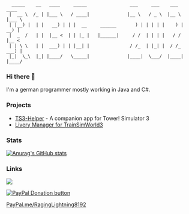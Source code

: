``` 
  _____    __   ____     _____                ___     ___    ___    ____  
 |  __ \  /_ | |___ \   / ____|              |__ \   / _ \  |__ \  |___ \ 
 | |__) |  | |   __) | | |  __     ______       ) | | | | |    ) |   __) |
 |  _  /   | |  |__ <  | | |_ |   |______|     / /  | | | |   / /   |__ < 
 | | \ \   | |  ___) | | |__| |               / /_  | |_| |  / /_   ___) |
 |_|  \_\  |_| |____/   \_____|              |____|  \___/  |____| |____/ 
```
<!--https://www.topster.de/text-to-ascii/big.html-->

### Hi there 👋

I'm a german programmer mostly working in Java and C#.

### Projects

- [TS3-Helper](https://github.com/RagingLightning/TS3-Helper) - A companion app for Tower! Simulator 3
- [Livery Manager for TrainSimWorld3](https://github.com/RagingLightning/TSW3-LM)

### Stats

[![Anurag's GitHub stats](https://github-readme-stats.vercel.app/api?username=RagingLightning&show_icons=true&theme=github_dark)](https://github.com/anuraghazra/github-readme-stats)

### Links
![](https://dcbadge.vercel.app/api/shield/263726583855054849)

[![PayPal Donation button](https://pics.paypal.com/00/s/MTEyMjFhNDEtYWNhNy00ZTMxLWIxMjItZWEzZmU2OGYxMWY3/file.PNG)](https://www.paypal.com/donate/?hosted_button_id=DM5BH83828KCL)

[PayPal.me/RagingLightning8192](PayPal.me/RagingLightning8192)
